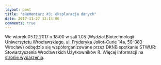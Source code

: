 ```yaml
---
layout: post
title: "eRementarz #3: eksploracja danych"
date: 2017-11-27 13:14:00
comments: true
---
```

  
We wtorek  05.12.2017 o 18:00 w sali 1.05 (Wydział Biotechnologii Uniwersytetu Wrocławskiego, ul. Fryderyka Joliot-Curie 14a, 50-383 Wrocław) odbędzie się współorganizowane przez DKNB spotkanie STWUR: Stowarzyszenia Wrocławskich Użytkowników R. Więcej informacji na [stronie wydarzenia](https://www.meetup.com/pl-PL/Wroclaw-R-Users-Group/events/245442809/).


